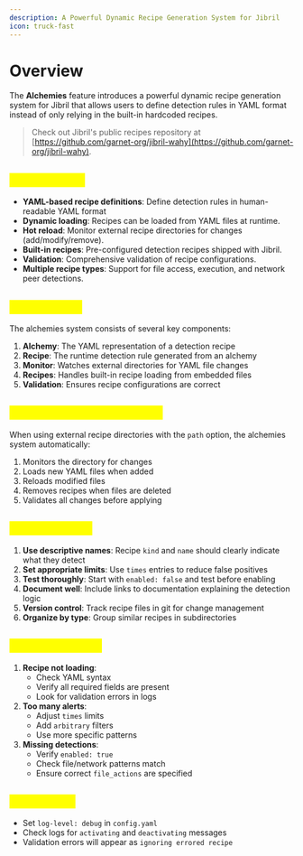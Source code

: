 ```yaml
---
description: A Powerful Dynamic Recipe Generation System for Jibril
icon: truck-fast
---
```


# Overview

The **Alchemies** feature introduces a powerful dynamic recipe generation system for Jibril that allows users to define detection rules in YAML format instead of only relying in the built-in hardcoded recipes.

> Check out Jibril's public recipes repository at [https://github.com/garnet-org/jibril-wahy](https://github.com/garnet-org/jibril-wahy).

## <mark style="color:yellow;">Key Features</mark>

* **YAML-based recipe definitions**: Define detection rules in human-readable YAML format
* **Dynamic loading**: Recipes can be loaded from YAML files at runtime.
* **Hot reload**: Monitor external recipe directories for changes (add/modify/remove).
* **Built-in recipes**: Pre-configured detection recipes shipped with Jibril.
* **Validation**: Comprehensive validation of recipe configurations.
* **Multiple recipe types**: Support for file access, execution, and network peer detections.

## <mark style="color:yellow;">Architecture</mark>

The alchemies system consists of several key components:

1. **Alchemy**: The YAML representation of a detection recipe
2. **Recipe**: The runtime detection rule generated from an alchemy
3. **Monitor**: Watches external directories for YAML file changes
4. **Recipes**: Handles built-in recipe loading from embedded files
5. **Validation**: Ensures recipe configurations are correct

## <mark style="color:yellow;">Monitoring and Hot Reload</mark>

When using external recipe directories with the `path` option, the alchemies system automatically:

1. Monitors the directory for changes
2. Loads new YAML files when added
3. Reloads modified files
4. Removes recipes when files are deleted
5. Validates all changes before applying

## <mark style="color:yellow;">Best Practices</mark>

1. **Use descriptive names**: Recipe `kind` and `name` should clearly indicate what they detect
2. **Set appropriate limits**: Use `times` entries to reduce false positives
3. **Test thoroughly**: Start with `enabled: false` and test before enabling
4. **Document well**: Include links to documentation explaining the detection logic
5. **Version control**: Track recipe files in git for change management
6. **Organize by type**: Group similar recipes in subdirectories

## <mark style="color:yellow;">Common Issues</mark>

1. **Recipe not loading**:
   * Check YAML syntax
   * Verify all required fields are present
   * Look for validation errors in logs
2. **Too many alerts**:
   * Adjust `times` limits
   * Add `arbitrary` filters
   * Use more specific patterns
3. **Missing detections**:
   * Verify `enabled: true`
   * Check file/network patterns match
   * Ensure correct `file_actions` are specified

## <mark style="color:yellow;">Debug Tips</mark>

* Set `log-level: debug` in `config.yaml`
* Check logs for `activating` and `deactivating` messages
* Validation errors will appear as `ignoring errored recipe`
